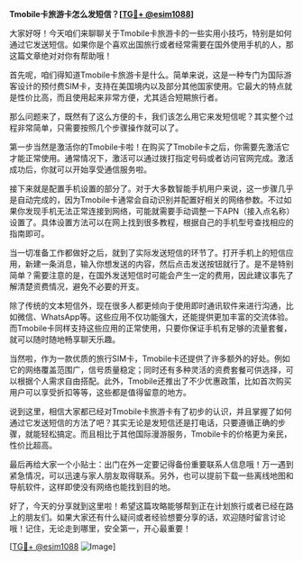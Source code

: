 **Tmobile卡旅游卡怎么发短信？[[TG💪+ @esim1088](https://t.me/s/esim1088)]**

大家好呀！今天咱们来聊聊关于Tmobile卡旅游卡的一些实用小技巧，特别是如何通过它发送短信。如果你是个喜欢出国旅行或者经常需要在国外使用手机的人，那这篇文章绝对对你有帮助哦！

首先呢，咱们得知道Tmobile卡旅游卡是什么。简单来说，这是一种专门为国际游客设计的预付费SIM卡，支持在美国境内以及部分其他国家使用。它最大的特点就是性价比高，而且使用起来非常方便，尤其适合短期旅行者。

那么问题来了，既然有了这么方便的卡，我们该怎么用它来发短信呢？其实整个过程非常简单，只需要按照几个步骤操作就可以了。

第一步当然是激活你的Tmobile卡啦！在购买了Tmobile卡之后，你需要先激活它才能正常使用。通常情况下，激活可以通过拨打指定号码或者访问官网完成。激活成功后，你就可以开始享受通信服务啦。

接下来就是配置手机设置的部分了。对于大多数智能手机用户来说，这一步骤几乎是自动完成的，因为Tmobile卡通常会自动识别并配置好相关的网络参数。不过如果你发现手机无法正常连接到网络，可能就需要手动调整一下APN（接入点名称）设置了。具体设置方法可以在网上找到很多教程，根据自己的手机型号查找相应的指南即可。

当一切准备工作都做好之后，就到了实际发送短信的环节了。打开手机上的短信应用，新建一条消息，输入你想发送的内容，然后点击发送按钮就行了。是不是特别简单？需要注意的是，在国外发送短信时可能会产生一定的费用，因此建议事先了解清楚资费情况，避免不必要的开支。

除了传统的文本短信外，现在很多人都更倾向于使用即时通讯软件来进行沟通，比如微信、WhatsApp等。这些应用不仅功能强大，还能提供更加丰富的交流体验。而Tmobile卡同样支持这些应用的正常使用，只要你保证手机有足够的流量套餐，就可以随时随地畅享聊天乐趣。

当然啦，作为一款优质的旅行SIM卡，Tmobile卡还提供了许多额外的好处。例如它的网络覆盖范围广，信号质量稳定；同时还有多种灵活的资费套餐可供选择，可以根据个人需求自由搭配。此外，Tmobile还推出了不少优惠政策，比如首次购买用户可以享受折扣等等，这些都是值得留意的地方。

说到这里，相信大家都已经对Tmobile卡旅游卡有了初步的认识，并且掌握了如何通过它发送短信的方法了吧？其实无论是发短信还是打电话，只要遵循正确的步骤，就能轻松搞定。而且相比于其他国际漫游服务，Tmobile卡的价格更为亲民，性价比超高。

最后再给大家一个小贴士：出门在外一定要记得备份重要联系人信息哦！万一遇到紧急情况，可以迅速与家人朋友取得联系。另外，也可以提前下载一些离线地图和导航软件，这样即使没有网络也能找到目的地。

好了，今天的分享就到这里啦！希望这篇攻略能够帮到正在计划旅行或者已经在路上的朋友们。如果大家还有什么疑问或者经验想要分享的话，欢迎随时留言讨论哦！记住，无论走到哪里，安全第一，开心最重要！

[[TG💪+ @esim1088](https://t.me/s/esim1088) ![Image](https://i.postimg.cc/4NQfJmqS/Snipaste-2025-05-13-00-14-12.png)]